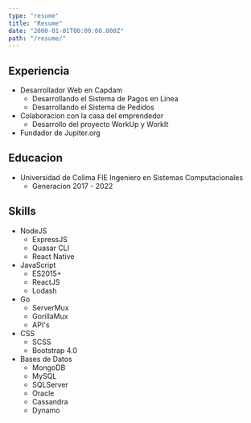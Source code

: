 ```yaml
---
type: "resume"
title: "Resume"
date: "2000-01-01T00:00:00.000Z"
path: "/resume/"
---
```


## Experiencia
- Desarrollador Web en Capdam
  - Desarrollando el Sistema de Pagos en Linea
  - Desarrollando el Sistema de Pedidos
- Colaboracion con la casa del emprendedor
  - Desarrollo del proyecto WorkUp y WorkIt 
- Fundador de Jupiter.org

## Educacion
- Universidad de Colima FIE Ingeniero en Sistemas Computacionales
  - Generacion 2017 - 2022

## Skills
- NodeJS
  - ExpressJS
  - Quasar CLI
  - React Native
- JavaScript
  - ES2015+
  - ReactJS
  - Lodash
- Go
  - ServerMux
  - GorillaMux
  - API's
- CSS
  - SCSS
  - Bootstrap 4.0
- Bases de Datos
  - MongoDB
  - MySQL
  - SQLServer
  - Oracle
  - Cassandra
  - Dynamo
